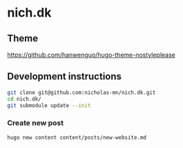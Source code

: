 # nich.dk

## Theme
https://github.com/hanwenguo/hugo-theme-nostyleplease

## Development instructions

```bash
git clone git@github.com:nicholas-mn/nich.dk.git
cd nich.dk/
git submodule update --init
```

### Create new post
```bash
hugo new content content/posts/new-website.md
```